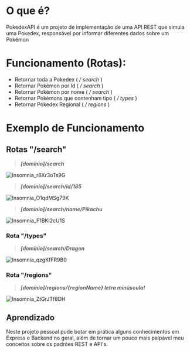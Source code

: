 # O que é?
PokedexAPI é um projeto de implementação de uma API REST que simula uma Pokedex, responsável por informar diferentes dados sobre um Pokémon

# Funcionamento (Rotas):
- Retornar toda a Pokedex ( _/ search_ )
- Retornar Pokémon por Id ( _/ search_ )
- Retornar Pokémon por nome ( _/ search_ )
- Retornar Pokémons que contenham tipo ( _/ types_ )
- Retornar Pokedex Regional ( _/ regions_ )

# Exemplo de Funcionamento

## Rotas "/search"
> **_[domínio]/search_**

![Insomnia_r8Xr3oTs9G](https://user-images.githubusercontent.com/68029637/101536031-3734d480-3978-11eb-9a74-198039e6781b.png)

> **_[domínio]/search/id/185_**

![Insomnia_O1qdMSg79K](https://user-images.githubusercontent.com/68029637/101536110-516eb280-3978-11eb-8317-dcde663ba26a.png)

>**_[domínio]/search/name/Pikachu_**

![Insomnia_F1BKI2cU1S](https://user-images.githubusercontent.com/68029637/101536163-66e3dc80-3978-11eb-9725-03d2b0feb17d.png)

### Rota "/types"
>**_[domínio]/search/Dragon_**

![Insomnia_qzgKfFR9B0](https://user-images.githubusercontent.com/68029637/101536240-7fec8d80-3978-11eb-9066-4950677f3a24.png)

### Rota "/regions"
>**_[domínio]/regions/{regionName}        letra minúscula!_**

![Insomnia_ZtGrJTf8DH](https://user-images.githubusercontent.com/68029637/101536306-9692e480-3978-11eb-9d11-6fa3b1083076.png)

## Aprendizado
Neste projeto pessoal pude botar em prática alguns conhecimentos em Express e Backend no geral, além de tornar um pouco mais palpável meu conceitos sobre os padrões REST e API's.
